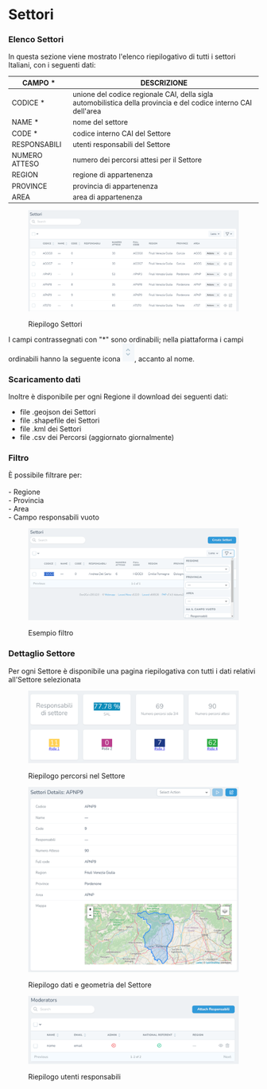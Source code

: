 # Settori

### Elenco Settori

In questa sezione viene mostrato l'elenco riepilogativo di tutti i settori Italiani, con i seguenti dati:

| CAMPO \*      | DESCRIZIONE                                                                                                     |
| ------------- | --------------------------------------------------------------------------------------------------------------- |
| CODICE \*     | unione del codice regionale CAI, della sigla automobilistica della provincia e del codice interno CAI dell'area |
| NAME \*       | nome del settore                                                                                                |
| CODE \*       | codice interno CAI del Settore                                                                                  |
| RESPONSABILI  | utenti responsabili del Settore                                                                                 |
| NUMERO ATTESO | numero dei percorsi attesi per il Settore                                                                       |
| REGION        | regione di appartenenza                                                                                         |
| PROVINCE      | provincia di appartenenza                                                                                       |
| AREA          | area di appartenenza                                                                                            |

<figure><img src="../../../.gitbook/assets/image (39).png" alt=""><figcaption><p>Riepilogo Settori</p></figcaption></figure>

I campi contrassegnati con "\*" sono ordinabili; nella piattaforma i campi ordinabili hanno la seguente icona ![](<../../../.gitbook/assets/image (79).png>), accanto al nome.

### Scaricamento dati

Inoltre è disponibile per ogni Regione il download dei seguenti dati:

* file .geojson dei Settori&#x20;
* file .shapefile dei Settori
* file .kml dei Settori
* file .csv dei Percorsi (aggiornato giornalmente)

### Filtro

È possibile filtrare per:\
\
\- Regione\
\- Provincia\
\- Area\
\- Campo responsabili vuoto

<figure><img src="../../../.gitbook/assets/image (20).png" alt=""><figcaption><p>Esempio filtro</p></figcaption></figure>

### Dettaglio Settore

Per ogni Settore è disponibile una pagina riepilogativa con tutti i dati relativi all'Settore selezionata

<figure><img src="../../../.gitbook/assets/image (65).png" alt=""><figcaption><p>Riepilogo percorsi nel Settore</p></figcaption></figure>

<figure><img src="../../../.gitbook/assets/image (66).png" alt=""><figcaption><p>Riepilogo dati e geometria del Settore</p></figcaption></figure>

<figure><img src="../../../.gitbook/assets/image (67).png" alt=""><figcaption><p>Riepilogo utenti responsabili</p></figcaption></figure>
